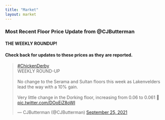 ```yaml
---
title: "Market"
layout: market
---
```


### Most Recent Floor Price Update from @CJButterman

#### THE WEEKLY ROUNDUP!
#### Check back for updates to these prices as they are reported.


<blockquote class="twitter-tweet"><p lang="en" dir="ltr"><a href="https://twitter.com/hashtag/ChickenDerby?src=hash&amp;ref_src=twsrc%5Etfw">#ChickenDerby</a> <br>WEEKLY ROUND-UP<br><br>No change to the Serama and Sultan floors this week as Lakenvelders lead the way with a 10% gain. <br><br>Very little change in the Dorking floor, increasing from 0.06 to 0.061 🤝 <a href="https://t.co/DOoEiZ8oWI">pic.twitter.com/DOoEiZ8oWI</a></p>&mdash; CJButterman (@CJButterman) <a href="https://twitter.com/CJButterman/status/1441581304688959490?ref_src=twsrc%5Etfw">September 25, 2021</a></blockquote> <script async src="https://platform.twitter.com/widgets.js" charset="utf-8"></script>
